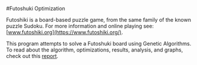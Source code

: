 #Futoshuki Optimization

Futoshiki is a board-based puzzle game, from the same family of the known puzzle Sudoku.
For more information and online playing see: [www.futoshiki.org](https://www.futoshiki.org/).

This program attempts to solve a Futoshuki board using Genetic Algorithms.  
To read about the algorithm, optimizations, results, analysis, and graphs, check out this  [report](https://github.com/saraspagno/Futoshiki-Optimization/blob/master/report.pdf).


